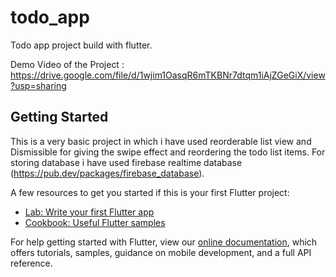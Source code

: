 # todo_app

Todo app project build with flutter.

Demo Video of the Project : https://drive.google.com/file/d/1wjim1OasqR6mTKBNr7dtqm1iAjZGeGiX/view?usp=sharing

## Getting Started

This is a very basic project in which i have used reorderable list view and Dismissible for giving the swipe effect and reordering the todo list items.
For storing database i have used firebase realtime database (https://pub.dev/packages/firebase_database).




A few resources to get you started if this is your first Flutter project:

- [Lab: Write your first Flutter app](https://flutter.dev/docs/get-started/codelab)
- [Cookbook: Useful Flutter samples](https://flutter.dev/docs/cookbook)

For help getting started with Flutter, view our
[online documentation](https://flutter.dev/docs), which offers tutorials,
samples, guidance on mobile development, and a full API reference.
